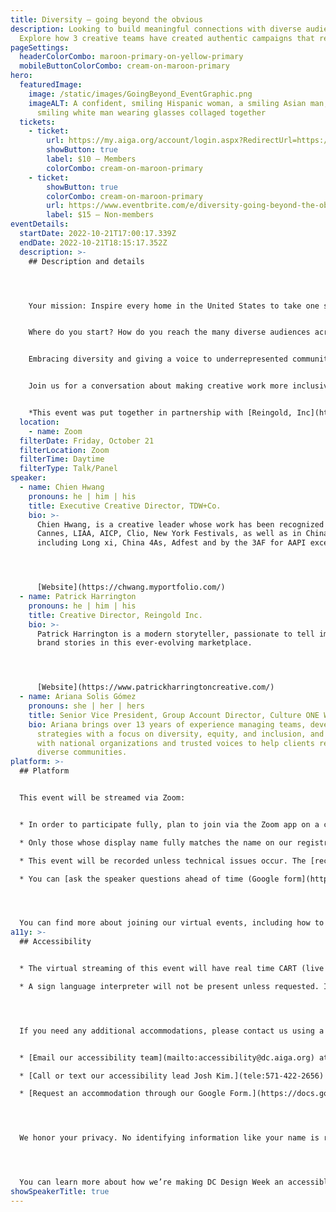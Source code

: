 ```yaml
---
title: Diversity — going beyond the obvious
description: Looking to build meaningful connections with diverse audiences?
  Explore how 3 creative teams have created authentic campaigns that resonate.
pageSettings:
  headerColorCombo: maroon-primary-on-yellow-primary
  mobileButtonColorCombo: cream-on-maroon-primary
hero:
  featuredImage:
    image: /static/images/GoingBeyond_EventGraphic.png
    imageALT: A confident, smiling Hispanic woman, a smiling Asian man, and a
      smiling white man wearing glasses collaged together
  tickets:
    - ticket:
        url: https://my.aiga.org/account/login.aspx?RedirectUrl=https://ikit.aiga.org/ikit_national_util/ikit-national-util-sso-redirect/?state=https%3A%2F%2Fdc.aiga.org%2Fevent%2Fdiversity-going-beyond-the-obvious%2F%3Fredirect_source%3Deventbrite_register
        showButton: true
        label: $10 — Members
        colorCombo: cream-on-maroon-primary
    - ticket:
        showButton: true
        colorCombo: cream-on-maroon-primary
        url: https://www.eventbrite.com/e/diversity-going-beyond-the-obvious-tickets-425546861117?discount=6330a83b370d0
        label: $15 — Non-members
eventDetails:
  startDate: 2022-10-21T17:00:17.339Z
  endDate: 2022-10-21T18:15:17.352Z
  description: >-
    ## Description and details




    Your mission: Inspire every home in the United States to take one single action.


    Where do you start? How do you reach the many diverse audiences across the country? That was the challenge for the creative partners from [Reingold](http://www.reingold.com), [Culture ONE World](http://www.cultureoneworld.com), and [TDW+Co](https://www.tdwandco.com/). in the months and years leading up to the 2020 Census.


    Embracing diversity and giving a voice to underrepresented communities is a goal for many creative professionals. Translating those aspirations into meaningful connections can sometimes be a challenge. The work to inspire millions of Americans to respond to the decennial census — as well as other creative campaigns — has provided actionable insights for creating such connections.


    Join us for a conversation about making creative work more inclusive and relevant to diverse audiences. As a creative community, pushing beyond the obvious can help us all grow — and find an authentic voice.


    *T﻿his event was put together in partnership with [Reingold, Inc](http://www.reingold.com). with support from [Culture ONE World](http://www.cultureoneworld.com) and [TDW+Co](https://www.tdwandco.com/)*
  location:
    - name: Zoom
  filterDate: Friday, October 21
  filterLocation: Zoom
  filterTime: Daytime
  filterType: Talk/Panel
speaker:
  - name: Chien Hwang
    pronouns: he | him | his
    title: Executive Creative Director, TDW+Co.
    bio: >-
      Chien Hwang, is a creative leader whose work has been recognized by
      Cannes, LIAA, AICP, Clio, New York Festivals, as well as in China
      including Long xi, China 4As, Adfest and by the 3AF for AAPI excellence.




      [Website](https://chwang.myportfolio.com/)
  - name: Patrick Harrington
    pronouns: he | him | his
    title: Creative Director, Reingold Inc.
    bio: >-
      Patrick Harrington is a modern storyteller, passionate to tell impactful
      brand stories in this ever-evolving marketplace.




      [Website](https://www.patrickharringtoncreative.com/)
  - name: Ariana Solis Gómez
    pronouns: she | her | hers
    title: Senior Vice President, Group Account Director, Culture ONE World
    bio: Ariana brings over 13 years of experience managing teams, developing
      strategies with a focus on diversity, equity, and inclusion, and working
      with national organizations and trusted voices to help clients reach
      diverse communities.
platform: >-
  ## Platform


  This event will be streamed via Zoom:


  * In order to participate fully, plan to join via the Zoom app on a computer, tablet, or mobile device with enough bandwidth to support viewing video.

  * Only those whose display name fully matches the name on our registration list will be admitted from the waiting room, to ensure only those who have registered for the event are able to attend — and to create space for intimate conversations.

  * This event will be recorded unless technical issues occur. The [recordings will be shared in the AIGA DC recordings archive](https://dc.aiga.org/introducing-the-aiga-dc-event-recordings-archive/) for AIGA members to rewatch or catch up on at a later date. If you’re not an AIGA Member, you can register for a membership on [the AIGA Membership website.](https://www.aiga.org/membership-community/aiga-membership/)

  * You can [ask the speaker questions ahead of time (Google form](https://docs.google.com/forms/d/e/1FAIpQLSc0qHz60mOR3Ta2Q_3D2kRO--4Que77aSX6Q-sbMsoNp5VpBw/viewform), which may be answered during the event.




  You can find more about joining our virtual events, including how to connect, directions to troubleshoot, and information about our refund policy in our [FAQ](/faq/).
a11y: >-
  ## Accessibility


  * The virtual streaming of this event will have real time CART (live captioning) services and transcriptions provided by Verbit.

  * A sign language interpreter will not be present unless requested. If requested, we will do our best to employ a sign language interpreter for the event.




  If you need any additional accommodations, please contact us using a method that works best for you:


  * [Email our accessibility team](mailto:accessibility@dc.aiga.org) at accessibility@dc.aiga.org.

  * [Call or text our accessibility lead Josh Kim.](tele:571-422-2656)

  * [Request an accommodation through our Google Form.](https://docs.google.com/forms/d/e/1FAIpQLSe2l-FrPiSaZxPjIAOUadYn3axaz6SyloV42CWg-HF65TTy1w/viewform)




  We honor your privacy. No identifying information like your name is required to request an accommodation, and all details will be deleted once completed.




  You can learn more about how we’re making DC Design Week an accessible experience by visiting our [accessibility statement](/accessibility/).
showSpeakerTitle: true
---
```

